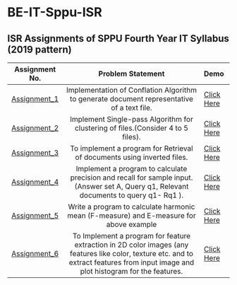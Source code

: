 
# BE-IT-Sppu-ISR


## ISR Assignments of SPPU Fourth Year IT Syllabus (2019 pattern)



| Assignment No. | Problem Statement  | Demo |
| :--------------:  | :--------------: | :-------------- |
|[Assignment_1](ISR_ASSIGNMENT_BE_IT/ISR_ASSIGNMENT_NO_1)| Implementation of Conflation Algorithm to generate document representative of a text file.| [Click Here]() |
|[Assignment_2](ISR_ASSIGNMENT_BE_IT/ISR_ASSIGNMENT_NO_2)| Implement Single-pass Algorithm for clustering of files.(Consider 4 to 5 files). | [Click Here]() |
|[Assignment_3](ISR_ASSIGNMENT_BE_IT/ISR_ASSIGNMENT_NO_3)|To implement a program for Retrieval of documents using inverted files.| [Click Here]() |
|[Assignment_4](ISR_ASSIGNMENT_BE_IT/ISR_ASSIGNMENT_NO_4)|Implement a program to calculate precision and recall for sample input. (Answer set A, Query q1, Relevant documents to query q1- Rq1 ).| [Click Here]() |
|[Assignment_5](ISR_ASSIGNMENT_BE_IT/ISR_ASSIGNMENT_NO_5)|Write a program to calculate harmonic mean (F-measure) and E-measure for above example| [Click Here]() |
|[Assignment_6](ISR_ASSIGNMENT_BE_IT/ISR_ASSIGNMENT_NO_6)|To Implement a program for feature extraction in 2D color images (any features like color, texture etc. and to extract features from input image and plot histogram for the features.| [Click Here]() |


